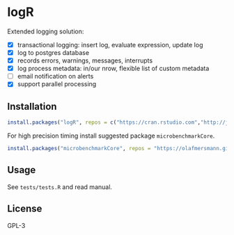 # logR

Extended logging solution:

- [x] transactional logging: insert log, evaluate expression, update log
- [x] log to postgres database
- [x] records errors, warnings, messages, interrupts
- [x] log process metadata: in/our nrow, flexible list of custom metadata
- [ ] email notification on alerts
- [x] support parallel processing

## Installation

```r
install.packages("logR", repos = c("https://cran.rstudio.com","http://jangorecki.gitlab.io/logR"))
```

For high precision timing install suggested package `microbenchmarkCore`.  
```r
install.packages("microbenchmarkCore", repos = "https://olafmersmann.github.io/drat")
```

## Usage

See `tests/tests.R` and read manual.

## License

GPL-3
